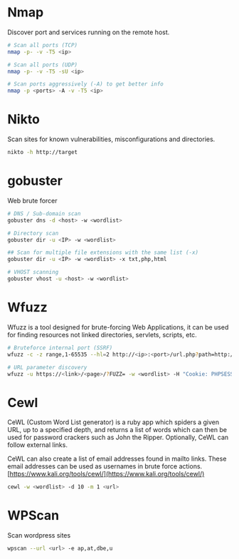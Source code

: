 # Nmap   
Discover port and services running on the remote host.
```bash
# Scan all ports (TCP)
nmap -p- -v -T5 <ip>

# Scan all ports (UDP)
nmap -p- -v -T5 -sU <ip> 

# Scan ports aggressively (-A) to get better info
nmap -p <ports> -A -v -T5 <ip>
```



# Nikto  
Scan sites for known vulnerabilities, misconfigurations and directories.
```bash
nikto -h http://target
```



# gobuster
Web brute forcer
```bash
# DNS / Sub-domain scan
gobuster dns -d <host> -w <wordlist>

# Directory scan
gobuster dir -u <IP> -w <wordlist>

## Scan for multiple file extensions with the same list (-x)
gobuster dir -u <IP> -w <wordlist> -x txt,php,html

# VHOST scanning
gobuster vhost -u <host> -w <wordlist> 
```



# Wfuzz
Wfuzz is a tool designed for brute-forcing Web Applications, it can be used for finding resources not linked directories, servlets, scripts, etc.

```sh
# Bruteforce internal port (SSRF)
wfuzz -c -z range,1-65535 --hl=2 http://<ip>:<port>/url.php?path=http://localhost:FUZZ

# URL parameter discovery
wfuzz -u https://<link>/<page>/?FUZZ= -w <wordlist> -H "Cookie: PHPSESSID="
```



# Cewl
CeWL (Custom Word List generator) is a ruby app which spiders a given URL, up to a specified depth, and returns a list of words which can then be used for password crackers such as John the Ripper. Optionally, CeWL can follow external links.      

CeWL can also create a list of email addresses found in mailto links. These email addresses can be used as usernames in brute force actions.
[https://www.kali.org/tools/cewl/](https://www.kali.org/tools/cewl/)

```bash
cewl -w <wordlist> -d 10 -m 1 <url>
```



# WPScan    
Scan wordpress sites
```bash
wpscan --url <url> -e ap,at,dbe,u
```